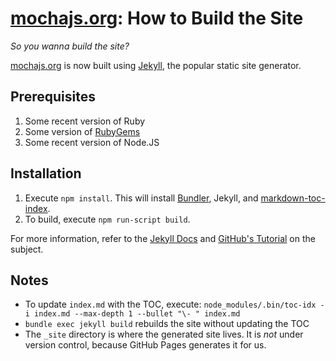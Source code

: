 # [mochajs.org](http://mochajs.org): How to Build the Site

*So you wanna build the site?*

[mochajs.org](http://mochajs.org) is now built using [Jekyll](http://jekyllrb.com), the popular static site generator.

## Prerequisites

1.  Some recent version of Ruby
2.  Some version of [RubyGems](https://rubygems.org)
3.  Some recent version of Node.JS

## Installation

1.  Execute `npm install`.  This will install [Bundler](http://bundler.io), Jekyll, and [markdown-toc-index](https://www.npmjs.com/package/markdown-toc-index).
2.  To build, execute `npm run-script build`.

For more information, refer to the [Jekyll Docs](http://jekyllrb.com/docs/home/) and [GitHub's Tutorial](https://help.github.com/articles/using-jekyll-with-pages/) on the subject. 

## Notes

- To update `index.md` with the TOC, execute: `node_modules/.bin/toc-idx -i index.md --max-depth 1 --bullet "\- " index.md`
- `bundle exec jekyll build` rebuilds the site without updating the TOC
- The `_site` directory is where the generated site lives.  It is *not* under version control, because GitHub Pages generates it for us.

